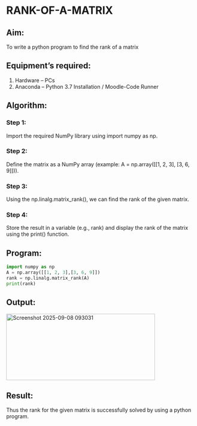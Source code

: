 # RANK-OF-A-MATRIX
## Aim:
To write a python program to find the rank of a matrix
## Equipment’s required:
1. 	Hardware – PCs
2. 	Anaconda – Python 3.7 Installation / Moodle-Code Runner
## Algorithm:
### Step 1: 
Import the required NumPy library using import numpy as np.
### Step 2: 
Define the matrix as a NumPy array (example: A = np.array([[1, 2, 3], [3, 6, 9]])).
### Step 3: 
Using the np.linalg.matrix_rank(), we can find the rank of the given matrix.
### Step 4: 
Store the result in a variable (e.g., rank) and display the rank of the matrix using the print() function.
## Program:
```python
import numpy as np
A = np.array([[1, 2, 3],[3, 6, 9]])
rank = np.linalg.matrix_rank(A)
print(rank)
```
## Output:
<img width="397" height="177" alt="Screenshot 2025-09-08 093031" src="https://github.com/user-attachments/assets/a08d0249-d7f2-45d4-b862-72ea837c2a49" />

## Result:
Thus the rank for the given matrix is successfully solved by  using a python program.

